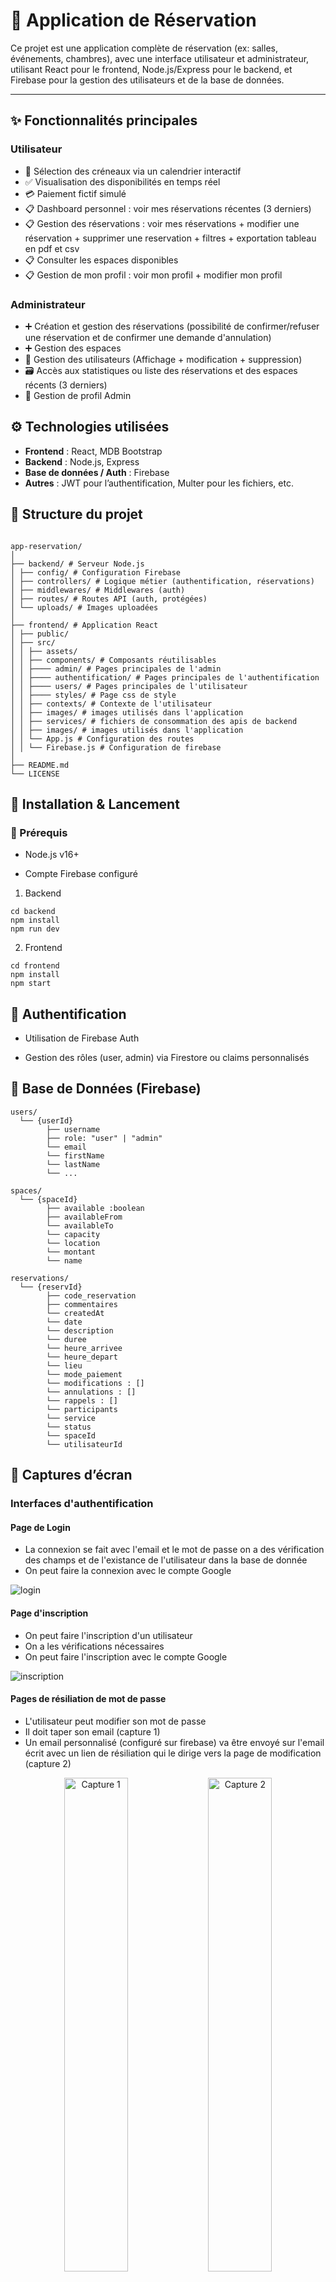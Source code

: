 # 🏨 Application de Réservation

Ce projet est une application complète de réservation (ex: salles, événements, chambres), avec une interface utilisateur et administrateur, utilisant React pour le frontend, Node.js/Express pour le backend, et Firebase pour la gestion des utilisateurs et de la base de données.

---

## ✨ Fonctionnalités principales

### Utilisateur

- 📅 Sélection des créneaux via un calendrier interactif
- ✅ Visualisation des disponibilités en temps réel
- 💳 Paiement fictif simulé
- 📋 Dashboard personnel : voir mes réservations récentes (3 derniers)
- 📋 Gestion des réservations : voir mes réservations + modifier une réservation + supprimer une reservation + filtres + exportation tableau en pdf et csv
- 📋 Consulter les espaces disponibles
- 📋 Gestion de mon profil : voir mon profil + modifier mon profil

### Administrateur

- ➕ Création et gestion des réservations (possibilité de confirmer/refuser une réservation et de confirmer une demande d'annulation)
- ➕ Gestion des espaces
- 👥 Gestion des utilisateurs (Affichage + modification + suppression)
- 🗃️ Accès aux statistiques ou liste des réservations et des espaces récents (3 derniers)
- 👥 Gestion de profil Admin

## ⚙️ Technologies utilisées

- **Frontend** : React, MDB Bootstrap
- **Backend** : Node.js, Express
- **Base de données / Auth** : Firebase
- **Autres** : JWT pour l’authentification, Multer pour les fichiers, etc.

## 📁 Structure du projet

```

app-reservation/
│
├── backend/ # Serveur Node.js
│ ├── config/ # Configuration Firebase
│ ├── controllers/ # Logique métier (authentification, réservations)
│ ├── middlewares/ # Middlewares (auth)
│ ├── routes/ # Routes API (auth, protégées)
│ └── uploads/ # Images uploadées
│
├── frontend/ # Application React
│ ├── public/
│ ├── src/
│ │ ├── assets/
│ │ ├── components/ # Composants réutilisables
│ │ ├──── admin/ # Pages principales de l'admin
│ │ ├──── authentification/ # Pages principales de l'authentification
│ │ ├──── users/ # Pages principales de l'utilisateur
│ │ ├──── styles/ # Page css de style
│ │ ├── contexts/ # Contexte de l'utilisateur
│ │ ├── images/ # images utilisés dans l'application
│ │ ├── services/ # fichiers de consommation des apis de backend
│ │ ├── images/ # images utilisés dans l'application
│ │ └── App.js # Configuration des routes
│ │ └── Firebase.js # Configuration de firebase
│
├── README.md
└── LICENSE
```

## 🧪 Installation & Lancement

### 🔧 Prérequis

- Node.js v16+

- Compte Firebase configuré

1. Backend

```
cd backend
npm install
npm run dev
```

2. Frontend

```
cd frontend
npm install
npm start
```

## 🔐 Authentification

- Utilisation de Firebase Auth

- Gestion des rôles (user, admin) via Firestore ou claims personnalisés

## 💾 Base de Données (Firebase)

```
users/
  └── {userId}
        ├── username
        ├── role: "user" | "admin"
        └── email
        └── firstName
        └── lastName
        └── ...

spaces/
  └── {spaceId}
        ├── available :boolean
        ├── availableFrom
        └── availableTo
        └── capacity
        └── location
        └── montant
        └── name

reservations/
  └── {reservId}
        ├── code_reservation
        ├── commentaires
        └── createdAt
        └── date
        └── description
        └── duree
        └── heure_arrivee
        └── heure_depart
        └── lieu
        └── mode_paiement
        └── modifications : []
        └── annulations : []
        └── rappels : []
        └── participants
        └── service
        └── status
        └── spaceId
        └── utilisateurId
```

## 📸 Captures d’écran

### Interfaces d'authentification

#### Page de Login

- La connexion se fait avec l'email et le mot de passe on a des vérification des champs et de l'existance de l'utilisateur dans la base de donnée
- On peut faire la connexion avec le compte Google

![login](./frontend/src/images/screenshots/login.png)

#### Page d'inscription

- On peut faire l'inscription d'un utilisateur
- On a les vérifications nécessaires
- On peut faire l'inscription avec le compte Google

![inscription](./frontend/src/images/screenshots/register.png)

#### Pages de résiliation de mot de passe

- L'utilisateur peut modifier son mot de passe
- Il doit taper son email (capture 1)
- Un email personnalisé (configuré sur firebase) va être envoyé sur l'email écrit avec un lien de résiliation qui le dirige vers la page de modification (capture 2)

<p align="center">
  <img src="./frontend/src/images/screenshots/ResetPass1.png" alt="Capture 1" width="45%" />
  <img src="./frontend/src/images/screenshots/ResetPass2.png" alt="Capture 2" width="45%" />
</p>

### Interfaces d'utilisateur

#### Page de tableau de bord utilisateur

- Vue Globale sur les réservations récentes passées par l'utilisateur connecté

![dashboard](./frontend/src/images/screenshots/user/dashboard-1.png)
![dashboard](./frontend/src/images/screenshots/user/dashboard-2.png)

#### Gestion des reservations (Page Mes réservation)

- Affichage de tableau de liste des réservations passés par l'utilisateur avec statut (confirmée, en cours, annulées ...)
- Possibilité de supprimer une réservation

![reservation ](./frontend/src/images/screenshots/user/MesReservations.png)

- Possibilité de modifier une réservation avec un tableau des modifications déjà passés
- Possibilité de demander une annulation d'une réservation

![dashboard](./frontend/src/images/screenshots/user/ModificationReservation.png)

#### Création d'une réservation

- Affichage de la liste des espaces diponibles
  ![espace ](./frontend/src/images/screenshots/user/ListeEspaceDispo.png)
- Possibilité de supprimer une réservation

![reservation ](./frontend/src/images/screenshots/user/MesReservations.png)

- Etape 1 : remplir les informations qui concerne la réservation + choix de crénaux (si crénaux réservés seront désactivés) avec les vérification nécessaires

<p align="center">
  <img src="./frontend/src/images/screenshots/user/Etape1-1Reservation.png" alt="etape1" width="45%" />
  <img src="./frontend/src/images/screenshots/user/Etape1-2Reservation.png" alt="etape1" width="45%" />
</p>

- Etape 2 : faire le paiment ( dans ce cas on calcule le montant à payer mais le paiement ne se fait pas réellemnt)

![etape2 ](./frontend/src/images/screenshots/user/Etape-2-Reservation.png)

- Etape 3 : Récapitulatif de la demande

![etape 3 ](./frontend/src/images/screenshots/user/Etape-3-Reservation.png)

#### Profil utilisateur

- Affichage de profil utilisateur
- Possibilité de modifier les infos de l'utilisateur
  ![espace ](./frontend/src/images/screenshots/user/ProfilUser.png)

### Interfaces d'administrateur

#### Tableau de bord de l'admin

- cette page contient les différents statistiques sur les réservations / les espaces et les utilisateurs
  ![admin1 ](./frontend/src/images/screenshots/admin/DashboardAdmin1.png)
- Affichage des réservations récentes avec les statut
- Affichage de la liste des salles disponibles/non disponibles
  ![admin2 ](./frontend/src/images/screenshots/admin/DashboardAdmin2.png)

#### Gestion des réservation

- Affichage de la liste des réservation à venir

![res1 ](./frontend/src/images/screenshots/admin/ListeResVenir.png)

- Affichage de la liste des réservation archivées

![res1 ](./frontend/src/images/screenshots/admin/ListeResArchivé.png)

- Filtres de status + recherche + exportation en pdf ou csv

- Page de consutation d'une réservation ou l'admin peut consulter les infos les modifications faites...
- Possibilité de supprimer une réservation
- Accepter/refuser une réservation
- Accepter une annulation

![res2](./frontend/src/images/screenshots/admin/GestionReservation.png)

#### Gestion des espaces

- Affichage de la liste des espaces + filtres
- Possibiilité de supprimer un espace

![espace ](./frontend/src/images/screenshots/admin/GestionEspace.png)

- Possibilité d'ajouter un espace

![espace ](./frontend/src/images/screenshots/admin/AjoutEspace.png)

- Possibilité de modifier un espace

![espace ](./frontend/src/images/screenshots/admin/ModifEspace.png)

#### Gestion des utilisateurs

- Affichage de la liste des utilisateur
- Possibiilité de supprimer un utilisateur

![user ](./frontend/src/images/screenshots/admin/GestionUser.png)

- Possibilité d'ajouter un utilisateur

![user ](./frontend/src/images/screenshots/admin/AjoutUser.png)

- Possibilité de consulter un utilisateur
- Possibilité de supprimer un utilisateur
- Possibilité de modifier le role d'un utilisateuur

![user ](./frontend/src/images/screenshots/admin/Gerer1user.png)

#### Profil administrateur

- Affichage de profil admin
- Possibilité de modifier les infos de l'admin
- Possibilité de modifier le mot de passe
  ![profil ](./frontend/src/images/screenshots/admin/ProfilAdmin.png)

## 🚀 Déploiement

- Backend : Heroku, Render, ou Railway

- Frontend : Vercel, Netlify ou Firebase Hosting

## 🧑‍💻 Auteurs

- [Amani GHARBI](https://github.com/amanigharbi) ; Développeuse principal

## 📄 Licence

- Ce projet est sous licence MIT – voir le fichier LICENSE pour plus d’informations.
